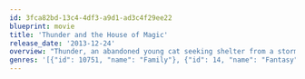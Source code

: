 ```yaml
---
id: 3fca82bd-13c4-4df3-a9d1-ad3c4f29ee22
blueprint: movie
title: 'Thunder and the House of Magic'
release_date: '2013-12-24'
overview: "Thunder, an abandoned young cat seeking shelter from a storm, stumbles into the strangest house imaginable, owned by an old magician and inhabited by a dazzling array of automatons and gizmos. Not everyone welcomes the new addition to the troupe as Jack Rabbit and Maggie Mouse plot to evict Thunder. The situation gets worse when the magician lands in hospital and his scheming nephew sees his chance to cash in by selling the mansion. Our young hero is determined to earn his place and so he enlists the help of some wacky magician's assistants to protect his magical new home."
genres: '[{"id": 10751, "name": "Family"}, {"id": 14, "name": "Fantasy"}, {"id": 16, "name": "Animation"}, {"id": 12, "name": "Adventure"}]'
---
```

